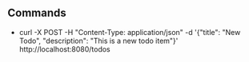 ## Commands
- curl -X POST -H "Content-Type: application/json" -d '{"title": "New Todo", "description": "This is a new todo item"}'   http://localhost:8080/todos
